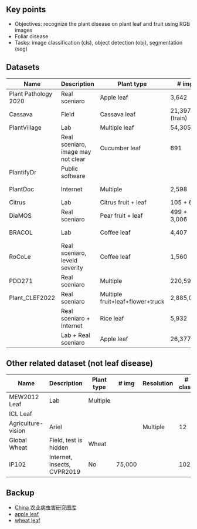 ## Key points
* Objectives: recognize the plant disease on plant leaf and fruit using RGB images
* Foliar disease
* Tasks: image classification (cls), object detection (obj), segmentation (seg) 

## Datasets

| Name                 | Description                        | Plant type                       | # img          | Resolution | # class | Task     | Paper                                                                                   | Dataset                                                                                |
|----------------------|------------------------------------|----------------------------------|----------------|------------|---------|----------|-----------------------------------------------------------------------------------------|----------------------------------------------------------------------------------------|
| Plant Pathology 2020 | Real sceniaro                      | Apple leaf                       | 3,642          | Single     | 3       | cls      | [Paper](https://bsapubs.onlinelibrary.wiley.com/doi/pdfdirect/10.1002/aps3.11390)       | [Dataset](https://www.kaggle.com/competitions/plant-pathology-2020-fgvc7/data)         |
| Cassava              | Field                              | Cassava leaf                     | 21,397 (train) | Single     | 5       | cls      | [Paper](https://www.frontiersin.org/articles/10.3389/fpls.2017.01852/full)                                                                               | [Dataset](https://www.kaggle.com/competitions/cassava-leaf-disease-classification/data) |
| PlantVillage         | Lab                                | Multiple leaf                    | 54,305         | Single     | 38      | cls      | [Paper](https://arxiv.org/abs/1511.08060)                                               | [Dataset](https://github.com/spMohanty/PlantVillage-Dataset/tree/master/raw/color)     |
|                      | Real sceniaro, image may not clear | Cucumber leaf                    | 691            | Single     | 2       | cls      |                                                                                         | [Dataset](https://www.kaggle.com/datasets/kareem3egm/cucumber-plant-diseases-dataset)  |
| PlantifyDr           | Public software                    |                                  |                |            |         |          |                                                                                         | [Dataset](https://www.kaggle.com/datasets/lavaman151/plantifydr-dataset)               |
| PlantDoc             | Internet                           | Multiple                         | 2,598          | Multiple   | 17      | cls, obj | [Paper](https://dl.acm.org/doi/pdf/10.1145/3371158.3371196)                             | [Dataset](https://github.com/pratikkayal/PlantDoc-Dataset)                             |
| Citrus               | Lab                                | Citrus fruit + leaf              | 105 + 609      | Single     | 5 + 5   | cls      | [Paper](https://www.sciencedirect.com/science/article/pii/S2352340919306948?via%3Dihub) | [Dataset](https://data.mendeley.com/datasets/3f83gxmv57/2)                             |
| DiaMOS               | Real sceniaro                      | Pear fruit + leaf                | 499 + 3,006    | Multiple   | 4       | obj      | [Paper](https://doi.org/10.5281/zenodo.5557313)                                         | [Dataset](https://doi.org/10.5281/zenodo.5557313)                                      |
| BRACOL               | Lab                                | Coffee leaf                      | 4,407          | Single     | 4       | obj, seg | [Paper](https://arxiv.org/abs/1907.11561)                                               | [Dataset](https://data.mendeley.com/datasets/yy2k5y8mxg/1)                             |
| RoCoLe               | Real sceniaro, leveld severity     | Coffee leaf                      | 1,560          | Single     | 2       | obj      | [Paper](https://www.sciencedirect.com/science/article/pii/S2352340919307693?via%3Dihub) | [Dataset](https://data.mendeley.com/datasets/c5yvn32dzg/2)                             |
| PDD271               | Real sceniaro                      | Multiple                         | 220,592        |            | 271     | cls      | [Paper](https://ieeexplore.ieee.org/stamp/stamp.jsp?arnumber=9325065&tag=1)             | No                                                                                     |
| Plant_CLEF2022       | Real sceniaro                      | Multiple fruit+leaf+flower+truck | 2,885,052      | Similar    | 80,000  | cls      | [Paper](https://hal.inrae.fr/hal-03353469/file/Goeau_etal_CLEF_2021.pdf)                | [Dataset](https://www.imageclef.org/PlantCLEF2022)                                     |
|                      | Real sceniaro + Internet           | Rice leaf                        | 5,932          | Single     | 4       | cls      | [Paper](https://www.sciencedirect.com/science/article/pii/S0168169919326997)            | [Dataset](https://data.mendeley.com/datasets/fwcj7stb8r/1)                             |
|                      | Lab + Real sceniaro                | Apple leaf                       | 26,377         | Single     | 5       | obj      | [Paper](https://cdmd.cnki.com.cn/Article/CDMD-10712-1019901670.htm)                     | [Dataset](https://aistudio.baidu.com/aistudio/datasetdetail/11591)|


## Other related dataset (not leaf disease)

| Name               | Description                 | Plant type | # img  | Resolution | # class | Task     | Paper                                                                                                                                                                       | Dataset                                                                                    |
|--------------------|-----------------------------|------------|--------|------------|---------|----------|-----------------------------------------------------------------------------------------------------------------------------------------------------------------------------|--------------------------------------------------------------------------------------------|
| MEW2012 Leaf       | Lab                         | Multiple   |        |            |         |          | [Paper](https://www.sciencedirect.com/science/article/pii/S1537511013000731)                                                                                                | [Dataset](http://zoi.utia.cas.cz/node/662)                                                 |
| ICL Leaf           |                             |            |        |            |         |          | [paper](https://ieeexplore.ieee.org/stamp/stamp.jsp?arnumber=6257486&casa_token=kvGjTUmzsJMAAAAA:Y9E9MCN5eGcKJ1PVMUVKoKH9JyrGPbkqPG4IThgcfdlq1Db91OMvy6JuscmcielhyUoRXGnDXDA) | [Dataset](no)                                                                            |
| Agriculture-vision | Ariel                       |            |        | Multiple   | 12      | seg      | [Paper](https://arxiv.org/pdf/2004.09754.pdf)                                                                                                                               | [Dataset](https://www.agriculture-vision.com/agriculture-vision-2022/prize-challenge-2022) |
| Global Wheat       | Field, test is hidden       | Wheat      |        |            |         | obj      |                                                                                                                                                                             | [Dataet](https://www.kaggle.com/competitions/global-wheat-detection/data)                  |
| IP102              | Internet, insects, CVPR2019 | No         | 75,000 |            | 102     | cls, obj | [Paper](https://openaccess.thecvf.com/content_CVPR_2019/papers/Wu_IP102_A_Large-Scale_Benchmark_Dataset_for_Insect_Pest_Recognition_CVPR_2019_paper.pdf)                    | [Dataset](https://github.com/xpwu95/IP102)                                                 |


## Backup
* [China 农业病虫害研究图库](http://www.icgroupcas.cn/website_bchtk/tuku_jiangdou.html)
* [apple leaf](https://aistudio.baidu.com/aistudio/datasetdetail/76075)
* [wheat leaf](https://www.sciencedirect.com/science/article/pii/S2352914821001313)